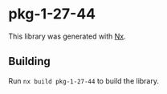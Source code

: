 # pkg-1-27-44

This library was generated with [Nx](https://nx.dev).

## Building

Run `nx build pkg-1-27-44` to build the library.
